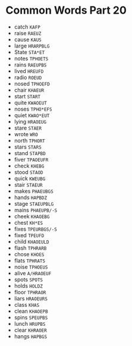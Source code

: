# Common Words Part 20

* catch `KAFP`
* raise `RAEUZ`
* cause `KAUS`
* large `HRARPBLG`
* State `STA*ET`
* notes `TPHOETS`
* rains `RAEUPBS`
* lived `HREUFD`
* radio `ROEUD`
* nosed `TPHOEFD`
* chair `KHAEUR`
* start `START`
* quite `KWAOEUT`
* noses `TPHO*EFS`
* quiet `KWAO*EUT`
* lying `HRAOEUG`
* stare `STAER`
* wrote `WRO`
* north `TPHORT`
* stars `STARS`
* stand `STAPBD`
* fiver `TPAOEUFR`
* check `KHEBG`
* stood `STAOD`
* quick `KWEUBG`
* stair `STAEUR`
* makes `PHAEUBGS`
* hands `HAPBDZ`
* stage `STAEUPBLG`
* mains `PHAEUPB/-S`
* cheek `KHAOEBG`
* chest `KH*ES`
* fixes `TPEURBGS/-S`
* fixed `TPEUFD`
* child `KHAOEULD`
* flash `TPHRARB`
* chose `KHOES`
* flats `TPHRATS`
* noise `TPHOEUS`
* alive `A/HRAOEUF`
* spots `SPOTS`
* holds `HOLDZ`
* floor `TPHRAOR`
* liars `HRAOEURS`
* class `KHAS`
* clean `KHAOEPB`
* spins `SPEUPBS`
* lunch `HRUPBS`
* clear `KHRAOER`
* hangs `HAPBGS`
